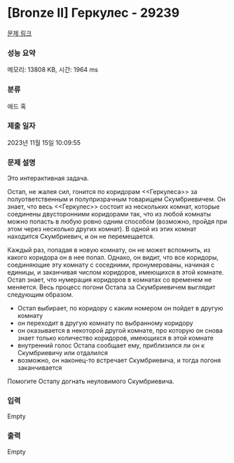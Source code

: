 # [Bronze II] Геркулес - 29239 

[문제 링크](https://www.acmicpc.net/problem/29239) 

### 성능 요약

메모리: 13808 KB, 시간: 1964 ms

### 분류

애드 혹

### 제출 일자

2023년 11월 15일 10:09:55

### 문제 설명

<p>Это интерактивная задача.</p>

<p>Остап, не жалея сил, гонится по коридорам <<Геркулеса>> за полуответственным и полупризрачным товарищем Скумбриевичем. Он знает, что весь <<Геркулес>> состоит из нескольких комнат, которые соединены двусторонними коридорами так, что из любой комнаты можно попасть в любую ровно одним способом (возможно, пройдя при этом через несколько других комнат). В одной из этих комнат находится Скумбриевич, и он не перемещается.</p>

<p>Каждый раз, попадая в новую комнату, он не может вспомнить, из какого коридора он в нее попал. Однако, он видит, что все коридоры, соединяющие эту комнату с соседними, пронумерованы, начиная с единицы, и заканчивая числом коридоров, имеющихся в этой комнате. Остап знает, что нумерация коридоров в комнатах со временем не меняется. Весь процесс погони Остапа за Скумбриевичем выглядит следующим образом.</p>

<ul>
	<li>Остап выбирает, по коридору с каким номером он пойдет в другую комнату</li>
	<li>он переходит в другую комнату по выбранному коридору</li>
	<li>он оказывается в некоторой другой комнате, про которую он снова знает только количество коридоров, имеющихся в этой комнате</li>
	<li>внутренний голос Остапа сообщает ему, приблизился ли он к Скумбриевичу или отдалился</li>
	<li>возможно, он наконец-то встречает Скумбриевича, и тогда погоня заканчивается</li>
</ul>

<p>Помогите Остапу догнать неуловимого Скумбриевича.</p>

### 입력 

 Empty

### 출력 

 Empty

